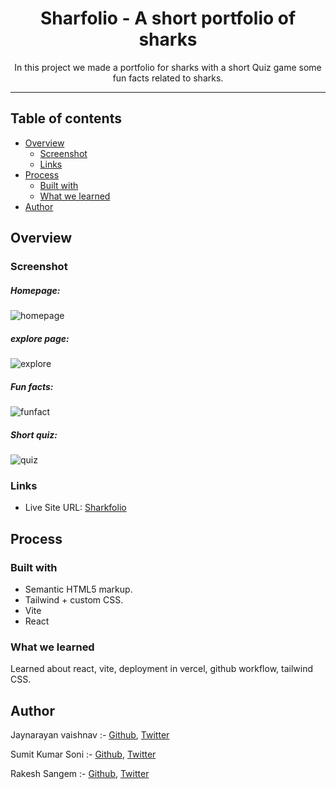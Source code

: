 <div align="center">

# Sharfolio -  A short portfolio of sharks

In this project we made a portfolio for sharks with a short Quiz game some fun facts related to sharks.

<hr>
</div>

## Table of contents

- [Overview](#overview)
  - [Screenshot](#screenshot)
  - [Links](#links)
- [Process](#process)
  - [Built with](#built-with)
  - [What we learned](#what-we-learned)
- [Author](#author)

## Overview

### Screenshot

##### Homepage:
![homepage](https://user-images.githubusercontent.com/54346106/193443537-deab1b57-450d-4a1b-885e-0bb417b09882.png)

##### explore page:
![explore](https://user-images.githubusercontent.com/54346106/193443578-fb45987c-795d-410b-87fb-658815a8422b.png)

##### Fun facts:
![funfact](https://user-images.githubusercontent.com/54346106/193443617-23adb574-53d0-4e3a-8e8e-27e0b1b936cb.png)

##### Short quiz:
![quiz](https://user-images.githubusercontent.com/54346106/193443676-af01124a-b054-4c9d-b8ab-deea7f65abfb.png)

### Links

- Live Site URL: [Sharkfolio](https://sharkfolio.vercel.app/)

## Process

### Built with

- Semantic HTML5 markup.
- Tailwind + custom CSS.
- Vite
- React

### What we learned

Learned about react, vite, deployment in vercel, github workflow, tailwind CSS.

## Author

Jaynarayan vaishnav :- [Github](https://github.com/jaynarayan-vaishnav),  [Twitter](https://www.twitter.com/jaystwtt)

Sumit Kumar Soni :- [Github](https://github.com/zelfroster),  [Twitter](https://twitter.com/zelfroster)

Rakesh Sangem :- [Github](https://github.com/RakeshSangem),  [Twitter](https://twitter.com/RakeshSangem8)
